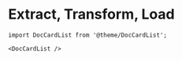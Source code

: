 # Extract, Transform, Load

```mdx-code-block
import DocCardList from '@theme/DocCardList';

<DocCardList />
```
